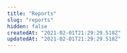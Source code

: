 ```yaml
---
title: "Reports"
slug: "reports"
hidden: false
createdAt: "2021-02-01T21:29:29.518Z"
updatedAt: "2021-02-01T21:29:29.518Z"
---
```

